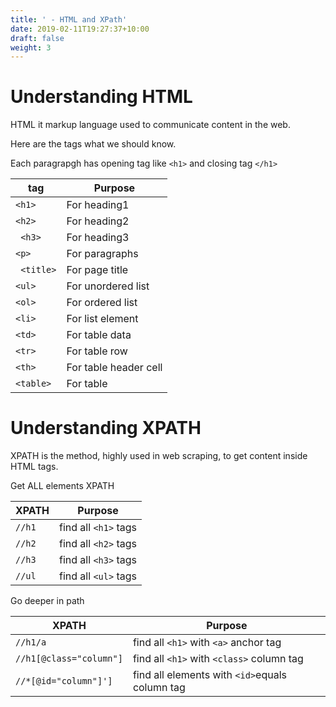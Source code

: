 ```yaml
---
title: ' - HTML and XPath'
date: 2019-02-11T19:27:37+10:00
draft: false
weight: 3
---
```



# Understanding HTML

HTML it markup language used to communicate content in the web.

Here are the tags what we should know.

Each paragrapgh has opening tag like ```<h1>``` and closing tag ```</h1>```


|tag|Purpose|
|---|---|
|``` <h1> ```|For heading1|
|``` <h2> ```|For heading2|
|``` <h3>```|For heading3|
|``` <p> ```| For paragraphs|
|``` <title>```| For page title|
|```<ul>```| For unordered list|
|```<ol>```| For ordered list|
|```<li>```| For list element|
|```<td>```| For table data|
|```<tr>```| For table row|
|```<th>```| For table header cell|
|```<table>```| For table|


# Understanding XPATH

XPATH is the method, highly used in web scraping, to get content inside HTML tags.

Get ALL elements XPATH

|XPATH|Purpose|
|---|---|
|```//h1```|find all ```<h1>``` tags|
|```//h2```|find all ```<h2>``` tags|
|```//h3```|find all ```<h3>``` tags|
|```//ul```|find all ```<ul>``` tags|

Go deeper in path

|XPATH|Purpose|
|---|---|
|```//h1/a```|find all ```<h1>``` with ```<a>``` anchor tag|
|```//h1[@class="column"]```|find all ```<h1>``` with ```<class>``` column tag|
|```//*[@id="column"]']```|find all elements with ```<id>```equals column tag|



